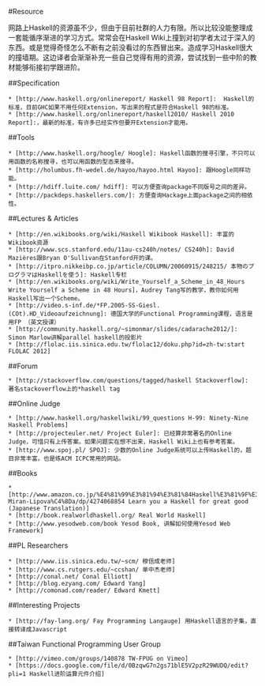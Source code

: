 #Resource

网路上Haskell的资源虽不少，但由于目前社群的人力有限。所以比较没能整理成一套能循序渐进的学习方式。常常会在Haskell Wiki上撞到对初学者太过于深入的东西。或是觉得奇怪怎么不断有之前没看过的东西冒出来。造成学习Haskell很大的撞墙期。这边译者会渐渐补充一些自己觉得有用的资源，尝试找到一些中阶的教材能够衔接初学跟进阶。

##Specification

    * [http://www.haskell.org/onlinereport/ Haskell 98 Report]:  Haskell的标准，目前GHC如果不用任何Extension，写出来的程式是符合Haskell 98的标准。
    * [http://www.haskell.org/onlinereport/haskell2010/ Haskell 2010 Report]:，最新的标准，有许多已经实作但要开Extension才能用。

##Tools

    * [http://www.haskell.org/hoogle/ Hoogle]: Haskell函数的搜寻引擎，不只可以用函数的名称搜寻，也可以用函数的型态来搜寻。
    * [http://holumbus.fh-wedel.de/hayoo/hayoo.html Hayoo]: 跟Hoogle同样功能。
    * [http://hdiff.luite.com/ hdiff]: 可以方便查询package不同版号之间的差异。
    * [http://packdeps.haskellers.com/]: 方便查询Hackage上面package之间的相依性。


##Lectures & Articles

    * [http://en.wikibooks.org/wiki/Haskell Wikibook Haskell]: 丰富的Wikibook资源
    * [http://www.scs.stanford.edu/11au-cs240h/notes/ CS240h]: David Mazières跟Bryan O'Sullivan在Stanford开的课。
    * [http://itpro.nikkeibp.co.jp/article/COLUMN/20060915/248215/ 本物のプログラマはHaskellを使う]: Haskell专栏
    * [http://en.wikibooks.org/wiki/Write_Yourself_a_Scheme_in_48_Hours Write Yourself a Scheme in 48 Hours]，Audrey Tang写的教学，教你如何用Haskell写出一个Scheme。
    * [http://video.s-inf.de/*FP.2005-SS-Giesl.(COt).HD_Videoaufzeichnung]: 德国大学的Functional Programming课程，语言是用FP （英文授课）
    * [http://community.haskell.org/~simonmar/slides/cadarache2012/]: Simon Marlow讲解parallel haskell的投影片
    * [http://flolac.iis.sinica.edu.tw/flolac12/doku.php?id=zh-tw:start FLOLAC 2012]

##Forum

    * [http://stackoverflow.com/questions/tagged/haskell Stackoverflow]: 著名stackoverflow上的*haskell tag

##Online Judge

    * [http://www.haskell.org/haskellwiki/99_questions H-99: Ninety-Nine Haskell Problems]
    * [http://projecteuler.net/ Project Euler]: 已经算非常著名的Online Judge，可惜只有上传答案。如果问题实在想不出来，Haskell Wiki上也有参考答案。
    * [http://www.spoj.pl/ SPOJ]: 少数的Online Judge系统可以上传Haskell的，题目非常丰富。也是练ACM ICPC常用的网站。

##Books

    * [http://www.amazon.co.jp/%E4%81%99%E3%81%94%E3%81%84Haskell%E3%81%9F%E3%81%AE%E3%81%97%E3%81%8F%E5%AD%A6%E3%81%BC%E3%81%86-Miran-Lipova%C4%8Da/dp/4274068854 Learn you a Haskell for great good (Japanese Translation)]
    * [http://book.realworldhaskell.org/ Real World Haskell]
    * [http://www.yesodweb.com/book Yesod Book, 讲解如何使用Yesod Web Framework]

##PL Researchers

    * [http://www.iis.sinica.edu.tw/~scm/ 穆信成老师]
    * [http://www.cs.rutgers.edu/~ccshan/ 单中杰老师]
    * [http://conal.net/ Conal Elliott]
    * [http://blog.ezyang.com/ Edward Yang]
    * [http://comonad.com/reader/ Edward Kmett]

##Interesting Projects

    * [http://fay-lang.org/ Fay Programming Langauge] 用Haskell语言的子集，直接转译成Javascript

##Taiwan Functional Programming User Group

    * [http://vimeo.com/groups/140878 TW-FPUG on Vimeo]
    * [https://docs.google.com/file/d/0BzqwG7n2gs71blE5V2pzR29WUDQ/edit?pli=1 Haskell进阶运算元件介绍]
